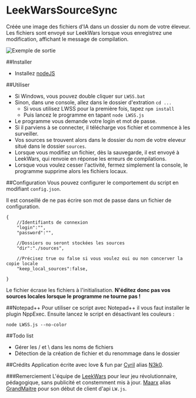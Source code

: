 # LeekWarsSourceSync
Créée une image des fichiers d'IA dans un dossier du nom de votre éleveur. Les fichiers sont envoyé sur LeekWars lorsque vous enregistrez une modification, affichant le message de compilation.

![Exemple de sortie](https://dl.dropboxusercontent.com/u/26136345/Capture_LWSS.PNG)


##Installer
* Installez [nodeJS](https://nodejs.org/download/)


##Utiliser
* Si Windows, vous pouvez double cliquer sur `LWSS.bat`
* Sinon, dans une console, allez dans le dossier d'extration `cd ...`
   * Si vous utilisez LWSS pour la première fois, tapez `npm install`
   * Puis lancez le programme en tapant `node LWSS.js`
* Le programme vous demande votre login et mot de passe.
* Si il parviens à se connecter, il télécharge vos fichier et commence à les surveiller.
* Vos sources se trouvent alors dans le dossier du nom de votre eleveur situé dans le dossier `sources`.
* Lorsque vous modifiez un fichier, dès la sauvegarde, il est envoyé à LeekWars, qui renvoie en réponse les erreurs de compilations.
* Lorsque vous voulez cesser l'activité, fermez simplement la console, le programme supprime alors les fichiers locaux.


##Configuration
Vous pouvez configurer le comportement du script en modifiant `config.json`.

Il est conseillé de ne pas écrire son mot de passe dans un fichier de configuration.

    {
        //Identifiants de connexion
        "login":"",
        "password":"",
        
        //Dossiers ou seront stockées les sources
        "dir":"./sources",

        //Précisez true ou false si vous voulez oui ou non concerver la copie locale
        "keep_local_sources":false,

    }

Le fichier écrase les fichiers à l'initialisation. **N'éditez donc pas vos sources locales lorsque le programme ne tourne pas !**


##Notepad++
Pour utiliser ce script avec Notepad++ il vous faut installer le plugin NppExec. Ensuite lancez le script en désactivant les couleurs :

    node LWSS.js --no-color


##Todo list
* Gérer les / et \ dans les noms de fichiers
* Détection de la création de fichier et du renommage dans le dossier


##Crédits
Application écrite avec love & fun par [Cyril](neospiro.fr) alias [N3k0](http://leekwars.com/farmer/32347).

###Remerciement
L'équipe de [LeekWars](leekwars.com) pour leur jeu révolutionnaire, pédagogique, sans publicité et constemment mis à jour.
[Maarx](https://github.com/Maarx) alias [GrandMaitre](http://leekwars.com/farmer/32348) pour son début de client d'api `LW.js`.


